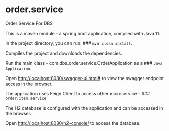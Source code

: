 # order.service
Order Service For DBS

This is a maven module - a spring boot application, compiled with Java 11.

In the project directory, you can run: ### `mvn clean install`.

Compiles the project and downloads the dependencies.<br />

Run the main class - com.dbs.order.service.OrderApplication as a ### `Java Application`.

Open [http://localhost:8080/swagger-ui.html#](http://localhost:8080/swagger-ui.html#) to view the swagger endpoint access in the browser.

The application uses Feign Client to access other microservice - ### `order.item.service`

The H2 database is configured with the application and can be accessed in the browser.

Open [http://localhost:8080/h2-console/](http://localhost:8080/h2-console/) to access the database.
